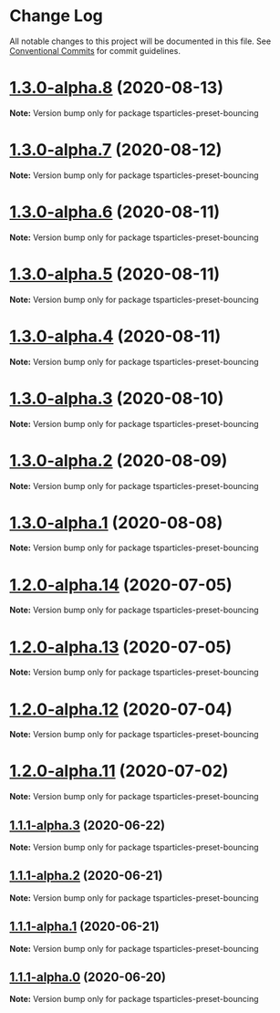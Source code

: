 # Change Log

All notable changes to this project will be documented in this file.
See [Conventional Commits](https://conventionalcommits.org) for commit guidelines.

# [1.3.0-alpha.8](https://github.com/matteobruni/tsparticles/compare/tsparticles-preset-bouncing@1.3.0-alpha.7...tsparticles-preset-bouncing@1.3.0-alpha.8) (2020-08-13)

**Note:** Version bump only for package tsparticles-preset-bouncing





# [1.3.0-alpha.7](https://github.com/matteobruni/tsparticles/compare/tsparticles-preset-bouncing@1.3.0-alpha.6...tsparticles-preset-bouncing@1.3.0-alpha.7) (2020-08-12)

**Note:** Version bump only for package tsparticles-preset-bouncing





# [1.3.0-alpha.6](https://github.com/matteobruni/tsparticles/compare/tsparticles-preset-bouncing@1.3.0-alpha.5...tsparticles-preset-bouncing@1.3.0-alpha.6) (2020-08-11)

**Note:** Version bump only for package tsparticles-preset-bouncing





# [1.3.0-alpha.5](https://github.com/matteobruni/tsparticles/compare/tsparticles-preset-bouncing@1.3.0-alpha.4...tsparticles-preset-bouncing@1.3.0-alpha.5) (2020-08-11)

**Note:** Version bump only for package tsparticles-preset-bouncing





# [1.3.0-alpha.4](https://github.com/matteobruni/tsparticles/compare/tsparticles-preset-bouncing@1.3.0-alpha.3...tsparticles-preset-bouncing@1.3.0-alpha.4) (2020-08-11)

**Note:** Version bump only for package tsparticles-preset-bouncing





# [1.3.0-alpha.3](https://github.com/matteobruni/tsparticles/compare/tsparticles-preset-bouncing@1.3.0-alpha.2...tsparticles-preset-bouncing@1.3.0-alpha.3) (2020-08-10)

**Note:** Version bump only for package tsparticles-preset-bouncing





# [1.3.0-alpha.2](https://github.com/matteobruni/tsparticles/compare/tsparticles-preset-bouncing@1.3.0-alpha.1...tsparticles-preset-bouncing@1.3.0-alpha.2) (2020-08-09)

**Note:** Version bump only for package tsparticles-preset-bouncing





# [1.3.0-alpha.1](https://github.com/matteobruni/tsparticles/compare/tsparticles-preset-bouncing@1.2.7...tsparticles-preset-bouncing@1.3.0-alpha.1) (2020-08-08)

**Note:** Version bump only for package tsparticles-preset-bouncing





# [1.2.0-alpha.14](https://github.com/matteobruni/tsparticles/compare/tsparticles-preset-bouncing@1.2.0-alpha.13...tsparticles-preset-bouncing@1.2.0-alpha.14) (2020-07-05)

**Note:** Version bump only for package tsparticles-preset-bouncing





# [1.2.0-alpha.13](https://github.com/matteobruni/tsparticles/compare/tsparticles-preset-bouncing@1.2.0-alpha.12...tsparticles-preset-bouncing@1.2.0-alpha.13) (2020-07-05)

**Note:** Version bump only for package tsparticles-preset-bouncing





# [1.2.0-alpha.12](https://github.com/matteobruni/tsparticles/compare/tsparticles-preset-bouncing@1.2.0-alpha.11...tsparticles-preset-bouncing@1.2.0-alpha.12) (2020-07-04)

**Note:** Version bump only for package tsparticles-preset-bouncing





# [1.2.0-alpha.11](https://github.com/matteobruni/tsparticles/compare/tsparticles-preset-bouncing@1.1.2...tsparticles-preset-bouncing@1.2.0-alpha.11) (2020-07-02)

**Note:** Version bump only for package tsparticles-preset-bouncing





## [1.1.1-alpha.3](https://github.com/matteobruni/tsparticles/compare/tsparticles-preset-bouncing@1.1.0...tsparticles-preset-bouncing@1.1.1-alpha.3) (2020-06-22)

**Note:** Version bump only for package tsparticles-preset-bouncing





## [1.1.1-alpha.2](https://github.com/matteobruni/tsparticles/compare/tsparticles-preset-bouncing@1.1.0...tsparticles-preset-bouncing@1.1.1-alpha.2) (2020-06-21)

**Note:** Version bump only for package tsparticles-preset-bouncing





## [1.1.1-alpha.1](https://github.com/matteobruni/tsparticles/compare/tsparticles-preset-bouncing@1.1.0...tsparticles-preset-bouncing@1.1.1-alpha.1) (2020-06-21)

**Note:** Version bump only for package tsparticles-preset-bouncing





## [1.1.1-alpha.0](https://github.com/matteobruni/tsparticles/compare/tsparticles-preset-bouncing@1.1.0...tsparticles-preset-bouncing@1.1.1-alpha.0) (2020-06-20)

**Note:** Version bump only for package tsparticles-preset-bouncing
